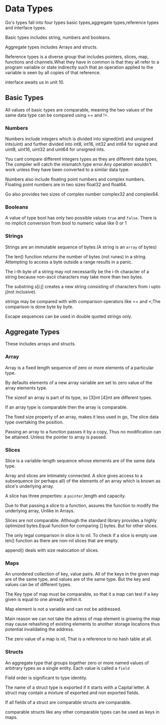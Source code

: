 # Data Types

Go's types fall into four types basic types,aggregate types,reference types and interface types.

Basic types includes string, numbers and booleans.

Aggregate types includes Arrays and structs.

Reference types is a diverse group that includes  pointers, slices, map, functions and channels.What they have in common is that they all refer to a program variable or state  indirectly such that an operation applied to the variable is seen by all copies of that reference.

interface awaits us in unit 10.

## Basic Types

All values of basic types are comparable, meaning the two values of the same data type can be compared using == and !=.

### Numbers

Numbers include integers which is divided into signed(int) and unsigned ints(uint) and further divided into int8, int16, int32 and int64 for signed and uint8, uint16, uint32 and uint64 for unsigned ints.

You cant compare different integers types as they are different data types, The compiler will catch the mismatch type error.Any operation wouldn't work unless they have been converted to a similar data type.

Numbers also include floating point numbers and complex numbers.
Floating point numbers are in two sizes float32 and float64.

Go also provides two sizes of complex number complex32 and complex64.

### Booleans

A value of type bool has only two possible values `true` and `false`.
There is no implicit conversion from bool to numeric value like 0 or 1

### Strings

Strings are an immutable sequence of bytes.(A string is an `array` of bytes)

The len() function returns the number of bytes (not runes) in a string.
Attempting to access a byte outside a range results in a panic.

The i-th byte of a string may not necessarilly be the i-th character of a string because non-ascii characters may take more than two bytes.

The substring s[i:j] creates a new string consisting of characters from i upto j(not inclusive).

strings may be compared with with comparison operators like == and <;The comparison is done byte by byte.

Escape sequences can be used in double quoted strings only.

## Aggregate Types

These includes arrays and structs.

### Array

Array is a fixed length sequence of zero  or more elements of a particular type.

By defaults elements of a new array variable are set to zero value of the array elements type.

The sizeof an array is part of its type, so [3]int [4]int are different types.

If an array type is comparable then the array is comparable.

The fixed size property of an array, makes it less used in go, The slice data type overtaking the position.

Passing an array to a function passes it by a copy, Thus no modification can be attained. Unless the pointer to array is passed.

### Slices

Slice is a variable-length sequence whose elements are of the same data type.

Array and slices are intimately connected. A slice gives access to a subsequence (or perhaps all) of the elements of an array which is known as slice's underlying array.

A slice has three properties: a `pointer`,length and capacity.

Due to that passing a slice to a function, assures the function to modify the underlying array, Unlike in Arrays.

Slices are not comparable. Although the standard library provides a highly optimized bytes.Equal function for comparing [] bytes. But for other slices.

The only legal comparison in slice is to nil. To check if a slice is empty use len() function as there are non-nil slices that are empty.

append() deals with size realocation of slices.

### Maps

An unordered collection of key, value pairs. All of the keys in the given map are of the same type, and values are of the same type. But the key and values can be of different types.

The Key type of map must be comparable, so that it a map can test if a key given is equal to one already within it.

Map element is not a variable and can not be addressed.

Main reason we can not take the adress of map element is growing the map may cause rehashing of existing elements to another storage locations thus potential invalidating the address.

The zero value of a map is nil, That is a reference to no hash table at all.

### Structs

An aggregate type that groups together zero or more named values of arbitrary types as a single entity. Each value is called a `field`

Field order is significant to type identity.

The name of a struct type is exported if it starts wiith a Capital letter.
A struct may contain a mixture of exported and non exported fields.

If all fields of a struct are comparable structs are comparable.

comparable structs like any other comparable types can be used as keys in maps.

